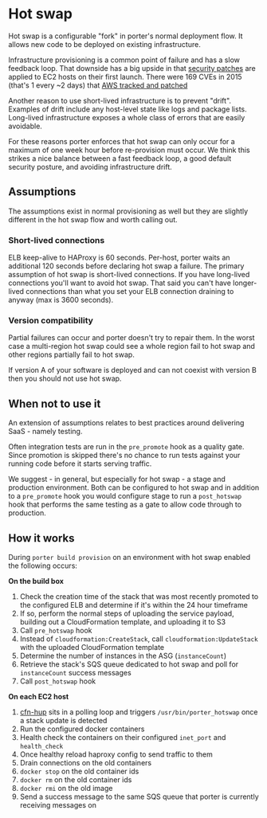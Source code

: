 Hot swap
========

Hot swap is a configurable "fork" in porter's normal deployment flow. It allows
new code to be deployed on existing infrastructure.

Infrastructure provisioning is a common point of failure and has a slow feedback
loop. That downside has a big upside in that [security patches](http://docs.aws.amazon.com/AWSEC2/latest/UserGuide/AmazonLinuxAMIBasics.html#security-updates)
are applied to EC2 hosts on their first launch. There were 169 CVEs in 2015
(that's 1 every ~2 days) that [AWS tracked and patched](https://alas.aws.amazon.com)

Another reason to use short-lived infrastructure is to prevent "drift". Examples
of drift include any host-level state like logs and package lists. Long-lived
infrastructure exposes a whole class of errors that are easily avoidable.

For these reasons porter enforces that hot swap can only occur for a maximum of
one week hour before re-provision must occur. We think this strikes a nice
balance between a fast feedback loop, a good default security posture, and
avoiding infrastructure drift.

Assumptions
-----------

The assumptions exist in normal provisioning as well but they are slightly
different in the hot swap flow and worth calling out.

### Short-lived connections

ELB keep-alive to HAProxy is 60 seconds. Per-host, porter waits an additional
120 seconds before declaring hot swap a failure. The primary assumption of hot
swap is short-lived connections. If you have long-lived connections you'll want
to avoid hot swap. That said you can't have longer-lived connections than what
you set your ELB connection draining to anyway (max is 3600 seconds).

### Version compatibility

Partial failures can occur and porter doesn't try to repair them. In the worst
case a multi-region hot swap could see a whole region fail to hot swap and other
regions partially fail to hot swap.

If version A of your software is deployed and can not coexist with version B
then you should not use hot swap.

When not to use it
------------------

An extension of assumptions relates to best practices around delivering SaaS -
namely testing.

Often integration tests are run in the `pre_promote` hook as a quality gate.
Since promotion is skipped there's no chance to run tests against your running
code before it starts serving traffic.

We suggest - in general, but especially for hot swap - a stage and production
environment. Both can be configured to hot swap and in addition to a
`pre_promote` hook you would configure stage to run a `post_hotswap` hook that
performs the same testing as a gate to allow code through to production.

How it works
------------

During `porter build provision` on an environment with hot swap enabled the
following occurs:

**On the build box**

1. Check the creation time of the stack that was most recently promoted to the
   configured ELB and determine if it's within the 24 hour timeframe
1. If so, perform the normal steps of uploading the service payload, building
   out a CloudFormation template, and uploading it to S3
1. Call `pre_hotswap` hook
1. Instead of `cloudformation:CreateStack`, call `cloudformation:UpdateStack`
   with the uploaded CloudFormation template
1. Determine the number of instances in the ASG (`instanceCount`)
1. Retrieve the stack's SQS queue dedicated to hot swap and poll for
   `instanceCount` success messages
1. Call `post_hotswap` hook

**On each EC2 host**

1. [cfn-hup](http://docs.aws.amazon.com/AWSCloudFormation/latest/UserGuide/cfn-hup.html)
   sits in a polling loop and triggers `/usr/bin/porter_hotswap` once a stack
   update is detected
1. Run the configured docker containers
1. Health check the containers on their configured `inet_port` and `health_check`
1. Once healthy reload haproxy config to send traffic to them
1. Drain connections on the old containers
1. `docker stop` on the old container ids
1. `docker rm` on the old container ids
1. `docker rmi` on the old image
1. Send a success message to the same SQS queue that porter is currently
   receiving messages on
